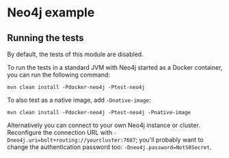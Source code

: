 # Neo4j example

## Running the tests

By default, the tests of this module are disabled.

To run the tests in a standard JVM with Neo4j started as a Docker container, you can run the following command:

```
mvn clean install -Pdocker-neo4j -Ptest-neo4j
```

To also test as a native image, add `-Dnative-image`:

```
mvn clean install -Pdocker-neo4j -Ptest-neo4j -Pnative-image
```

Alternatively you can connect to your own Neo4j instance or cluster.
Reconfigure the connection URL with `-Dneo4j.uri=bolt+routing://yourcluster:7687`;
you'll probably want to change the authentication password too: `-Dneo4j.password=NotS0Secret`.
